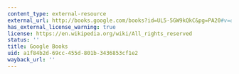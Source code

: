 ```yaml
---
content_type: external-resource
external_url: http://books.google.com/books?id=UL5-5GW9kQkC&pg=PA20#v=onepage
has_external_license_warning: true
license: https://en.wikipedia.org/wiki/All_rights_reserved
status: ''
title: Google Books
uid: a1f84b2d-69cc-455d-801b-3436853cf1e2
wayback_url: ''
---
```

